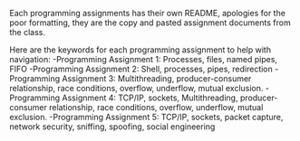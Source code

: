 Each programming assignments has their own README, apologies for the poor formatting, they are the copy and pasted assignment documents from the class.

Here are the keywords for each programming assignment to help with navigation:
-Programming Assignment 1: Processes, files, named pipes, FIFO
-Programming Assignment 2: Shell, processes, pipes, redirection
-Programming Assignment 3: Multithreading, producer-consumer relationship, race conditions, overflow, underflow, mutual exclusion.
-Programming Assignment 4: TCP/IP, sockets, Multithreading, producer-consumer relationship, race conditions, overflow, underflow, mutual exclusion.
-Programming Assignment 5: TCP/IP, sockets, packet capture, network security, sniffing, spoofing, social engineering
